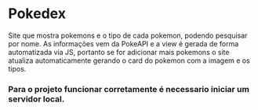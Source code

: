 # Pokedex
Site que mostra pokemons e o tipo de cada pokemon, podendo pesquisar por nome. As informações vem da PokeAPI e a view é gerada de
forma automatizada via JS, portanto se for adicionar mais pokemons o site atualiza automaticamente gerando o card do pokemon com a imagem e os tipos.
### Para o projeto funcionar corretamente é necessario iniciar um servidor local.

